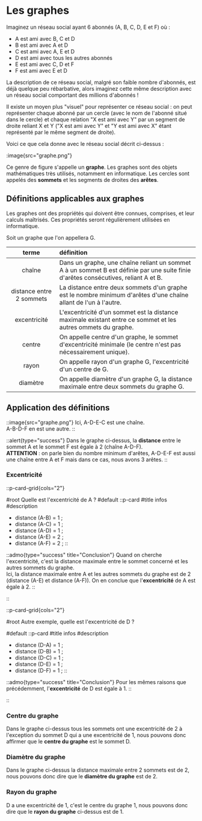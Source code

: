 # Les graphes

Imaginez un réseau social ayant 6 abonnés (A, B, C, D, E et F) où :

- A est ami avec B, C et D
- B est ami avec A et D
- C est ami avec A, E et D
- D est ami avec tous les autres abonnés
- E est ami avec C, D et F
- F est ami avec E et D

La description de ce réseau social, malgré son faible nombre d'abonnés, est déjà quelque peu rébarbative, alors imaginez cette même description avec un réseau social comportant des millions d'abonnés !

Il existe un moyen plus "visuel" pour représenter ce réseau social : on peut représenter chaque abonné par un cercle (avec le nom de l'abonné situé dans le cercle) et chaque relation "X est ami avec Y" par un segment de droite reliant X et Y ("X est ami avec Y" et "Y est ami avec X" étant représenté par le même segment de droite).

Voici ce que cela donne avec le réseau social décrit ci-dessus :

:image{src="graphe.png"}

Ce genre de figure s'appelle un **graphe**. Les graphes sont des objets mathématiques très utilisés, notamment en informatique. Les cercles sont appelés des **sommets** et les segments de droites des **arêtes**.

## Définitions applicables aux graphes

Les graphes ont des propriétés qui doivent être connues, comprises, et leur calculs maîtrisés. Ces propriétés seront régulièrement utilisées en informatique.

Soit un graphe que l'on appellera G.

|          terme           | définition                                                                                                                          |
|:------------------------:|:------------------------------------------------------------------------------------------------------------------------------------|
|          chaîne          | Dans un graphe, une chaîne reliant un sommet A à un sommet B est définie par une suite finie d'arêtes consécutives, reliant A et B. |
| distance entre 2 sommets | La distance entre deux sommets d'un graphe est le nombre minimum d'arêtes d'une chaîne allant de l'un à l'autre.                    |
|       excentricité       | L'excentricité d'un sommet est la distance maximale existant entre ce sommet et les autres ommets du graphe.                        |
|          centre          | On appelle centre d'un graphe, le sommet d'excentricité minimale (le centre n'est pas nécessairement unique).                       |
|          rayon           | On appelle rayon d'un graphe G, l'excentricité d'un centre de G.                                                                    |
|         diamètre         | On appelle diamètre d'un graphe G, la distance maximale entre deux sommets du graphe G.                                             |


## Application des définitions

::image{src="graphe.png"}
Ici, A-D-E-C est une chaîne. <br /> A-B-D-F en est une autre.
::

::alert{type="success"}
Dans le graphe ci-dessus, la **distance** entre le sommet A et le sommet F est égale à 2 (chaîne A-D-F).  
**ATTENTION** : on parle bien du nombre minimum d'arêtes, A-D-E-F est aussi une chaîne entre A et F mais dans ce cas, nous avons 3 arêtes.
::

### Excentricité
::p-card-grid{cols="2"}

#root
Quelle est l'excentricité de A ?
#default
  ::p-card
  #title
  infos
  #description
  - distance (A-B) = 1 ;
  - distance (A-C) = 1 ;
  - distance (A-D) = 1 ;
  - distance (A-E) = 2 ;
  - distance (A-F) = 2 ;
  ::

  ::admo{type="success" title="Conclusion"}
  Quand on cherche l'excentricité, c'est la distance maximale entre le sommet concerné et les autres sommets du graphe.  
  Ici, la distance maximale entre A et les autres sommets du graphe est de 2 (distance (A-E) et distance (A-F)).
  On en conclue que l'**excentricité** de A est égale à 2.
  ::

::


::p-card-grid{cols="2"}

#root
Autre exemple, quelle est l'excentricité de D ?

#default
::p-card
#title
infos
#description
- distance (D-A) = 1 ;
- distance (D-B) = 1 ;
- distance (D-C) = 1 ;
- distance (D-E) = 1 ;
- distance (D-F) = 1 ;
::

::admo{type="success" title="Conclusion"}
Pour les mêmes raisons que précédemment, l'**excentricité** de D est égale à 1.
::

::

### Centre du graphe
Dans le graphe ci-dessus tous les sommets ont une excentricité de 2 à l'exception du sommet D qui a une excentricité de 1, nous pouvons donc affirmer que le **centre du graphe** est le sommet D.


### Diamètre du graphe
Dans le graphe ci-dessus la distance maximale entre 2 sommets est de 2, nous pouvons donc dire que le **diamètre du graphe** est de 2.


### Rayon du graphe
D a une excentricité de 1, c'est le centre du graphe 1, nous pouvons donc dire que le **rayon du graphe** ci-dessus est de 1.
